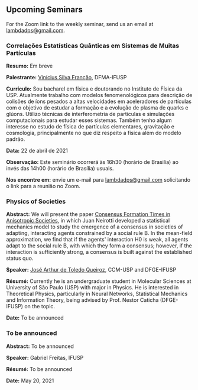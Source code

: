 ## Upcoming Seminars

For the Zoom link to the weekly seminar, send us an email at [lambdadps@gmail.com](mailto:lambdadps@gmail.com).

### Correlações Estatísticas Quânticas em Sistemas de Muitas Partículas

**Resumo:** Em breve

**Palestrante:** [Vinícius Silva Franção](http://lattes.cnpq.br/2740065021564950), DFMA-IFUSP

**Currículo:** Sou bacharel em física e doutorando no Instituto de Física da USP. Atualmente trabalho com modelos fenomenológicos para descrição de colisões de íons pesados a altas velocidades em aceleradores de partículas com o objetivo de estudar a formação e a evolução de plasma de quarks e glúons. Utilizo técnicas de interferometria de partículas e simulações computacionais para estudar esses sistemas. Também tenho algum interesse no estudo de física de partículas elementares, gravitação e cosmologia, principalmente no que diz respeito a física além do modelo padrão.

**Data:** 22 de abril de 2021

**Observação:** Este seminário ocorrerá às 16h30 (horário de Brasilía) ao invés das 14h00 (horário de Brasília) usuais.

**Nos encontre em:** envie um e-mail para [lambdadps@gmail.com](mailto:lambdadps@gmail.com) solicitando o link para a reunião no Zoom.

### Physics of Societies

**Abstract:** We will present the paper [Consensus Formation Times in Anisotropic Societies](https://doi.org/10.1103/PhysRevE.95.062305), in which Juan Neirotti developed a statistical mechanics model to study the emergence of a consensus in societies of adapting, interacting agents constrained by a social rule B. In the mean-field approximation, we find that if the agents' interaction H0 is weak, all agents adapt to the social rule B, with which they form a consensus; however, if
the interaction is sufficiently strong, a consensus is built against the established status quo.

**Speaker:** [José Arthur de Toledo Queiroz](http://lattes.cnpq.br/5246038593368301), CCM-USP and DFGE-IFUSP

**Résumé:** Currently he is an undergraduate student in Molecular Sciences at University of São Paulo (USP) with major in Physics. He is interested in Theoretical Physics, particularly in Neural Networks, Statistical Mechanics and Information Theory, being advised by Prof. Nestor Caticha (DFGE-IFUSP) on the topic.

**Date:** To be announced


### To be announced

**Abstract:** To be announced

**Speaker:** Gabriel Freitas, IFUSP

**Résumé:** To be announced

**Date:** May 20, 2021
